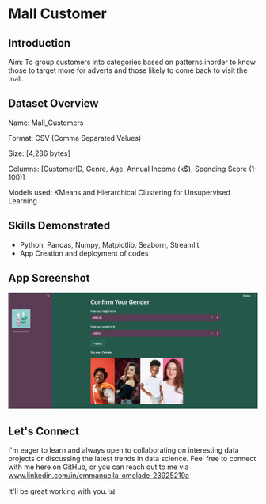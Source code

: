 # Mall Customer

## Introduction
Aim: To group customers into categories based on patterns inorder to know those to target more for adverts and those likely to come back to visit the mall.

## Dataset Overview
Name: Mall_Customers

Format: CSV (Comma Separated Values)

Size: [4,286 bytes]

Columns: [CustomerID,	Genre,	Age,	Annual Income (k$),	Spending Score (1-100)] 

Models used: KMeans and Hierarchical Clustering for Unsupervised Learning

## Skills Demonstrated
* Python, Pandas, Numpy, Matplotlib, Seaborn, Streamlit
* App Creation and deployment of codes

## App Screenshot
![Gender Prediction Female](https://github.com/Ikeoluwapo/Emmanuella_Portfolio/blob/f40e02496f89bce009117149b0125f9bdcda0c8a/Height%20and%20Weight%20prediction.png?raw=True)

## Let's Connect
I'm eager to learn and always open to collaborating on interesting data projects or discussing the latest trends in data science. Feel free to connect with me here on GitHub, or you can reach out to me via www.linkedin.com/in/emmanuella-omolade-23925219a

It'll be great working with you. 📊


